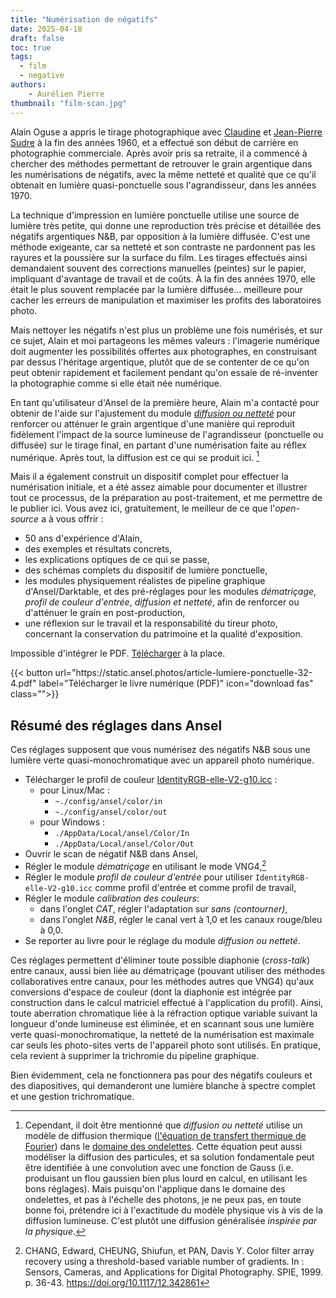 ```yaml
---
title: "Numérisation de négatifs"
date: 2025-04-18
draft: false
toc: true
tags:
  - film
  - negative
authors:
    - Aurélien Pierre
thumbnail: "film-scan.jpg"
---
```


Alain Oguse a appris le tirage photographique avec [Claudine](https://www.musee-orsay.fr/fr/ressources/repertoire-artistes-personnalites/claudine-sudre-211535) et [Jean-Pierre Sudre](https://fr.wikipedia.org/wiki/Jean-Pierre_Sudre) à la fin des années 1960, et a effectué son début de carrière en photographie commerciale. Après avoir pris sa retraite, il a commencé à chercher des méthodes permettant de retrouver le grain argentique dans les numérisations de négatifs, avec la même netteté et qualité que ce qu'il obtenait en lumière quasi-ponctuelle sous l'agrandisseur, dans les années 1970.

La technique d'impression en lumière ponctuelle utilise une source de lumière très petite, qui donne une reproduction très précise et détaillée des négatifs argentiques N&B, par opposition à la lumière diffusée. C'est une méthode exigeante, car sa netteté et son contraste ne pardonnent pas les rayures et la poussière sur la surface du film. Les tirages effectués ainsi demandaient souvent des corrections manuelles (peintes) sur le papier, impliquant d'avantage de travail et de coûts. À la fin des années 1970, elle était le plus souvent remplacée par la lumière diffusée… meilleure pour cacher les erreurs de manipulation et maximiser les profits des laboratoires photo.

Mais nettoyer les négatifs n'est plus un problème une fois numérisés, et sur ce sujet, Alain et moi partageons les mêmes valeurs : l'imagerie numérique doit augmenter les possibilités offertes aux photographes, en construisant par dessus l'héritage argentique, plutôt que de se contenter de ce qu'on peut obtenir rapidement et facilement pendant qu'on essaie de ré-inventer la photographie comme si elle était née numérique.

En tant qu'utilisateur d'Ansel de la première heure, Alain m'a contacté pour obtenir de l'aide sur l'ajustement du module [_diffusion ou netteté_](../doc/modules/processing-modules/diffuse/) pour renforcer ou atténuer le grain argentique d'une manière qui reproduit fidèlement l'impact de la source lumineuse de l'agrandisseur (ponctuelle ou diffusée) sur le tirage final, en partant d'une numérisation faite au réflex numérique. Après tout, la diffusion est ce qui se produit ici. [^1]

[^1]: Cependant, il doit être mentionné que _diffusion ou netteté_ utilise un modèle de diffusion thermique ([l'équation de transfert thermique de Fourier](https://fr.wikipedia.org/wiki/%C3%89quation_de_la_chaleur)) dans le [domaine des ondelettes](https://fr.wikipedia.org/wiki/Ondelette). Cette équation peut aussi modéliser la diffusion des particules, et sa solution fondamentale peut être identifiée à une convolution avec une fonction de Gauss (i.e. produisant un flou gaussien bien plus lourd en calcul, en utilisant les bons réglages). Mais puisqu'on l'applique dans le domaine des ondelettes, et pas à l'échelle des photons, je ne peux pas, en toute bonne foi, prétendre ici à l'exactitude du modèle physique vis à vis de la diffusion lumineuse. C'est plutôt une diffusion généralisée _inspirée par la physique_.

Mais il a également construit un dispositif complet pour effectuer la numérisation initiale, et a été assez aimable pour documenter et illustrer tout ce processus, de la préparation au post-traitement, et me permettre de le publier ici. Vous avez ici, gratuitement, le meilleur de ce que l'_open-source_ a à vous offrir :

- 50 ans d'expérience d'Alain,
- des exemples et résultats concrets,
- les explications optiques de ce qui se passe,
- des schémas complets du dispositif de lumière ponctuelle,
- les modules physiquement réalistes de pipeline graphique d'Ansel/Darktable, et des pré-réglages pour les modules _dématriçage_, _profil de couleur d'entrée_, _diffusion et netteté_, afin de renforcer ou d'atténuer le grain en post-production,
- une réflexion sur le travail et la responsabilité du tireur photo, concernant la conservation du patrimoine et la qualité d'exposition.

<object data="https://static.ansel.photos/article-lumiere-ponctuelle-32-4.pdf" type="application/pdf" width="100%" height="900px">
  <p>Impossible d'intégrer le PDF. <a href="https://static.ansel.photos/article-lumiere-ponctuelle-32-4.pdf">Télécharger</a> à la place.</p>
</object>

<div class="text-center">
{{< button url="https://static.ansel.photos/article-lumiere-ponctuelle-32-4.pdf" label="Télécharger le livre numérique (PDF)" icon="download fas" class="">}}
</div>


## Résumé des réglages dans Ansel

Ces réglages supposent que vous numérisez des négatifs N&B sous une lumière verte quasi-monochromatique avec un appareil photo numérique.

- Télécharger le profil de couleur [IdentityRGB-elle-V2-g10.icc](https://github.com/ellelstone/elles_icc_profiles/blob/master/profiles/IdentityRGB-elle-V2-g10.icc) :
  - pour Linux/Mac :
    - `~./config/ansel/color/in`
    - `~./config/ansel/color/out`
  - pour Windows :
    - `./AppData/Local/ansel/Color/In`
    - `./AppData/Local/ansel/Color/Out`
- Ouvrir le scan de négatif N&B dans Ansel,
- Régler le module _dématriçage_ en utilisant le mode VNG4,[^2]
- Régler le module _profil de couleur d'entrée_ pour utiliser `IdentityRGB-elle-V2-g10.icc` comme profil d'entrée et comme profil de travail,
- Régler le module _calibration des couleurs_:
  - dans l'onglet _CAT_, régler l'adaptation sur _sans (contourner)_,
  - dans l'onglet _N&B_, régler le canal vert à 1,0 et les canaux rouge/bleu à 0,0.
- Se reporter au livre pour le réglage du module _diffusion ou netteté_.

Ces réglages permettent d'éliminer toute possible diaphonie (_cross-talk_) entre canaux, aussi bien liée au dématriçage (pouvant utiliser des méthodes collaboratives entre canaux, pour les méthodes autres que VNG4) qu'aux conversions d'espace de couleur (dont la diaphonie est intégrée par construction dans le calcul matriciel effectué à l'application du profil). Ainsi, toute aberration chromatique liée à la réfraction optique variable suivant la longueur d'onde lumineuse est éliminée, et en scannant sous une lumière verte quasi-monochromatique, la netteté de la numérisation est maximale car seuls les photo-sites verts de l'appareil photo sont utilisés. En pratique, cela revient à supprimer la trichromie du pipeline graphique.

Bien évidemment, cela ne fonctionnera pas pour des négatifs couleurs et des diapositives, qui demanderont une lumière blanche à spectre complet et une gestion trichromatique.

[^2]: CHANG, Edward, CHEUNG, Shiufun, et PAN, Davis Y. Color filter array recovery using a threshold-based variable number of gradients. In : Sensors, Cameras, and Applications for Digital Photography. SPIE, 1999. p. 36-43. <https://doi.org/10.1117/12.342861>
